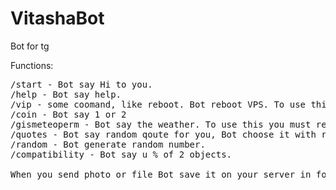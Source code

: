 
# VitashaBot
Bot for tg

Functions:
<pre>
/start - Bot say Hi to you.
/help - Bot say help.
/vip - some coomand, like reboot. Bot reboot VPS. To use this you must do command in ssh: sudo chmod u+s /sbin/reboot
/coin - Bot say 1 or 2
/gismeteoperm - Bot say the weather. To use this you must registr on openweathermap.org.
/quotes - Bot say random qoute for you, Bot choose it with random.org from 1000+ quotes.
/random - Bot generate random number.
/compatibility - Bot say u % of 2 objects.

When you send photo or file Bot save it on your server in folders files and photos.
</pre>